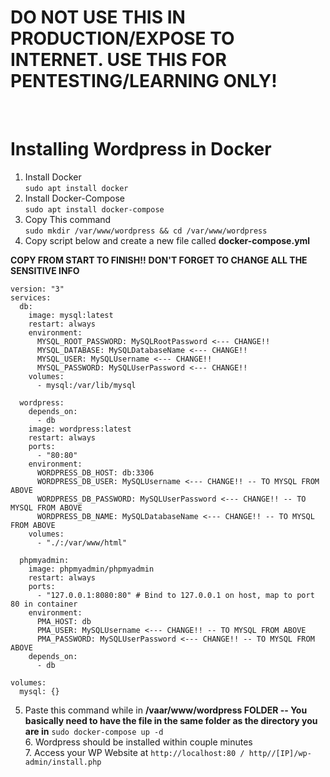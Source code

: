 <h1>DO NOT USE THIS IN PRODUCTION/EXPOSE TO INTERNET. USE THIS FOR PENTESTING/LEARNING ONLY!</h1>
<br>
<h1>Installing Wordpress in Docker</h1>

1. Install Docker<br>
   `sudo apt install docker`
2. Install Docker-Compose<br>
   `sudo apt install docker-compose`
3. Copy This command<br>
  `sudo mkdir /var/www/wordpress && cd /var/www/wordpress`
4. Copy script below and create a new file called **docker-compose.yml**

**COPY FROM START TO FINISH!!** 
**DON'T FORGET TO CHANGE ALL THE SENSITIVE INFO**
```
version: "3"
services:
  db:
    image: mysql:latest
    restart: always
    environment:
      MYSQL_ROOT_PASSWORD: MySQLRootPassword <--- CHANGE!!
      MYSQL_DATABASE: MySQLDatabaseName <--- CHANGE!!
      MYSQL_USER: MySQLUsername <--- CHANGE!!
      MYSQL_PASSWORD: MySQLUserPassword <--- CHANGE!!
    volumes:
      - mysql:/var/lib/mysql

  wordpress:
    depends_on:
      - db
    image: wordpress:latest
    restart: always
    ports:
      - "80:80"
    environment:
      WORDPRESS_DB_HOST: db:3306
      WORDPRESS_DB_USER: MySQLUsername <--- CHANGE!! -- TO MYSQL FROM ABOVE
      WORDPRESS_DB_PASSWORD: MySQLUserPassword <--- CHANGE!! -- TO MYSQL FROM ABOVE
      WORDPRESS_DB_NAME: MySQLDatabaseName <--- CHANGE!! -- TO MYSQL FROM ABOVE
    volumes:
      - "./:/var/www/html"

  phpmyadmin:
    image: phpmyadmin/phpmyadmin
    restart: always
    ports:
      - "127.0.0.1:8080:80" # Bind to 127.0.0.1 on host, map to port 80 in container
    environment:
      PMA_HOST: db
      PMA_USER: MySQLUsername <--- CHANGE!! -- TO MYSQL FROM ABOVE
      PMA_PASSWORD: MySQLUserPassword <--- CHANGE!! -- TO MYSQL FROM ABOVE
    depends_on:
      - db

volumes:
  mysql: {}
```
5. Paste this command while in **/vaar/www/wordpress FOLDER -- You basically need to have the file in the same folder as the directory you are in**
   `sudo docker-compose up -d`<br>
   6. Wordpress should be installed within couple minutes<br>
   7. Access your WP Website at `http://localhost:80 / http//[IP]/wp-admin/install.php`
